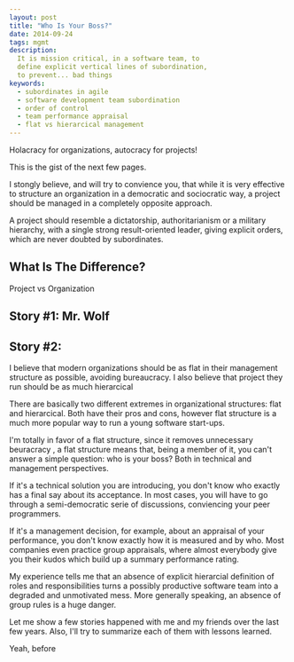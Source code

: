 ```yaml
---
layout: post
title: "Who Is Your Boss?"
date: 2014-09-24
tags: mgmt
description:
  It is mission critical, in a software team, to
  define explicit vertical lines of subordination,
  to prevent... bad things
keywords:
  - subordinates in agile
  - software development team subordination
  - order of control
  - team performance appraisal
  - flat vs hierarcical management
---
```


Holacracy for organizations, autocracy for projects!

This is the gist of the next few pages.

I stongly believe, and will try to convience you, that while
it is very effective to structure an organization in a democratic
and sociocratic way, a project should be managed in
a completely opposite approach.

A project should resemble a dictatorship, authoritarianism or a military hierarchy,
with a single strong result-oriented leader, giving explicit orders,
which are never doubted by subordinates.

## What Is The Difference?

Project vs Organization

## Story #1: Mr. Wolf

## Story #2:

I believe that modern organizations should be
as flat in their management structure as possible, avoiding
bureaucracy. I also believe that project they run should be
as much hierarcical

There are basically two different extremes in organizational structures:
flat and hierarcical. Both have their pros and cons, however flat structure
is a much more popular way to run a young software start-ups.

I'm totally in favor of a flat structure, since it removes unnecessary
beuracracy  , a flat structure means that, being a member of it,
you can't answer a simple question: who is your boss? Both in
technical and management perspectives.

If it's a technical solution you are introducing, you don't know
who exactly has a final say about its acceptance. In most cases,
you will have to go through a semi-democratic serie of discussions,
conviencing your peer programmers.

If it's a management decision, for example, about an appraisal of
your performance, you don't know exactly how it is measured and by who.
Most companies even practice group appraisals, where almost everybody
give you their kudos which build up a summary performance rating.

My experience tells me that an absence of explicit hierarcial
definition of roles and responsibilities turns a possibly productive
software team into a degraded and unmotivated mess. More generally
speaking, an absence of group rules is a huge danger.

Let me show a few stories happened with me and my friends over
the last few years. Also, I'll try to summarize each of them with
lessons learned.

Yeah, before

